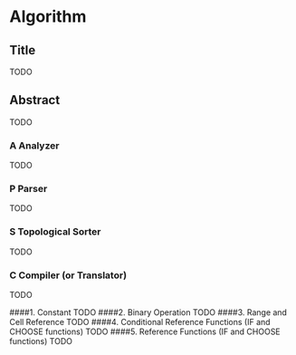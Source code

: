 # Algorithm

## Title
TODO
## Abstract
TODO
### A Analyzer
TODO
### P Parser
TODO
### S Topological Sorter
TODO
### C Compiler (or Translator)
TODO

####1. Constant
TODO
####2. Binary Operation
TODO
####3. Range and Cell Reference
TODO
####4. Conditional Reference Functions (IF and CHOOSE functions)
TODO
####5. Reference Functions (IF and CHOOSE functions)
TODO

